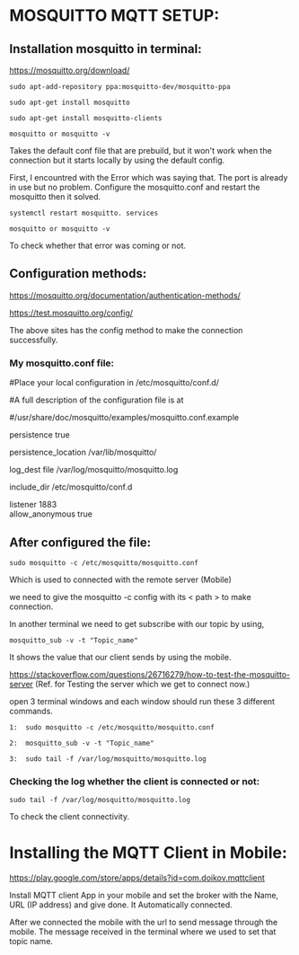# MOSQUITTO MQTT SETUP: 

## Installation mosquitto in terminal:

https://mosquitto.org/download/ 

```
sudo apt-add-repository ppa:mosquitto-dev/mosquitto-ppa  

sudo apt-get install mosquitto 

sudo apt-get install mosquitto-clients
```
 
```
mosquitto or mosquitto -v 
```
Takes the default conf file that are prebuild, but it won't work when the connection but it starts locally by using the default config.  

First, I encountred with the Error which was saying that. The port is already in use but no problem. Configure the mosquitto.conf and restart the mosquitto then it solved. 
```
systemctl restart mosquitto. services
```
```
mosquitto or mosquitto -v 
```
To check whether that error was coming or not. 

## Configuration methods: 

 

https://mosquitto.org/documentation/authentication-methods/  

https://test.mosquitto.org/config/

The above sites has the config method to make the connection successfully. 


### My mosquitto.conf file: 


 #Place your local configuration in /etc/mosquitto/conf.d/ 
 
 
 #A full description of the configuration file is at 

 #/usr/share/doc/mosquitto/examples/mosquitto.conf.example 

 persistence true 

 persistence_location /var/lib/mosquitto/ 

 log_dest file /var/log/mosquitto/mosquitto.log 

 include_dir /etc/mosquitto/conf.d  

 listener 1883          
 allow_anonymous true

 

## After configured the file:

```
sudo mosquitto -c /etc/mosquitto/mosquitto.conf  
```
Which is used to connected with the remote server (Mobile)

we need to give the mosquitto -c config with its < path > to make connection. 

In another terminal we need to get subscribe with our topic by using, 

```
mosquitto_sub -v -t "Topic_name"
```

 It shows the value that our client sends by using the mobile. 

https://stackoverflow.com/questions/26716279/how-to-test-the-mosquitto-server (Ref. for Testing the server which we get to connect now.) 

open 3 terminal windows and each window should run these 3 different commands.
```
1:  sudo mosquitto -c /etc/mosquitto/mosquitto.conf

2:  mosquitto_sub -v -t "Topic_name" 

3:  sudo tail -f /var/log/mosquitto/mosquitto.log 
```
 

### Checking the log whether the client is connected or not: 
```
sudo tail -f /var/log/mosquitto/mosquitto.log 
```
To check the client connectivity.

 

# Installing the MQTT Client in Mobile:  

https://play.google.com/store/apps/details?id=com.doikov.mqttclient  

Install MQTT client App in your mobile and set the broker with the Name, URL (IP address) and give done. It Automatically connected. 

After we connected the mobile with the url to send message through the mobile. The message received in the terminal where we used to set that topic name.
